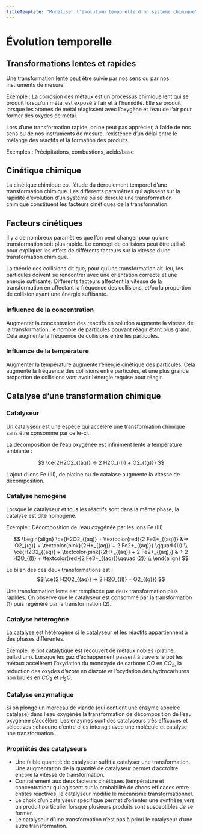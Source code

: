 ```yaml
---
titleTemplate: "Modéliser l’évolution temporelle d’un système chimique"
---
```


# Évolution temporelle

## Transformations lentes et rapides

Une transformation lente peut être suivie par nos sens ou par nos instruments de mesure.

Exemple : La corrosion des métaux est un processus chimique lent qui se produit lorsqu’un métal est exposé à l’air et à l’humidité. Elle se produit lorsque les atomes de métal réagissent avec l’oxygène et l’eau de l’air pour former des oxydes de métal.

Lors d’une transformation rapide, on ne peut pas apprécier, à l’aide de nos sens ou de nos instruments de mesure, l’existence d’un délai entre le mélange des réactifs et la formation des produits.

Exemples : Précipitations, combustions, acide/base

## Cinétique chimique

La cinétique chimique est l’étude du déroulement temporel d’une transformation chimique.
Les différents paramètres qui agissent sur la rapidité d’évolution d’un système où se déroule une transformation chimique constituent les facteurs cinétiques de la transformation.

## Facteurs cinétiques

Il y a de nombreux paramètres que l’on peut changer pour qu’une transformation soit plus rapide. Le concept de collisions peut être utilisé pour expliquer les effets de différents facteurs sur la vitesse d’une transformation chimique.

La théorie des collisions dit que, pour qu’une transformation ait lieu, les particules doivent se rencontrer avec une orientation correcte et une énergie suffisante. Différents facteurs affectent la vitesse de la transformation en affectant la fréquence des collisions, et/ou la proportion de collision ayant une énergie suffisante.

### Influence de la concentration

Augmenter la concentration des réactifs en solution augmente la vitesse de la transformation, le nombre de particules pouvant réagir étant plus grand. Cela augmente la fréquence de collisions entre les particules.

### Influence de la température

Augmenter la température augmente l’énergie cinétique des particules. Cela augmente la fréquence des collisions entre particules, et une plus grande proportion de collisions vont avoir l’énergie requise pour réagir.

## Catalyse d’une transformation chimique

### Catalyseur

Un catalyseur est une espèce qui accélère une transformation chimique sans être consommé par celle-ci.

La décomposition de l’eau oxygénée est infiniment lente à température ambiante :

$$
\ce{2H2O2_{(aq)} -> 2 H2O_{(l)} + O2_{(g)}}
$$

L’ajout d’ions Fe (III), de platine ou de catalase augmente la vitesse de décomposition.

### Catalyse homogène

Lorsque le catalyseur et tous les réactifs sont dans la même phase, la catalyse est dite homogène.

Exemple : Décomposition de l’eau oxygénée par les ions Fe (III)

$$
\begin{align}
\ce{H2O2_{(aq)} + \textcolor{red}{2 Fe3+_{(aq)}} &-> O2_{(g)} + \textcolor{pink}{2H+_{(aq)} + 2 Fe2+_{(aq)}} \qquad (1)} \\
\ce{H2O2_{(aq)} + \textcolor{pink}{2H+_{(aq)} + 2 Fe2+_{(aq)}} &-> 2 H2O_{(l)} + \textcolor{red}{2 Fe3+_{(aq)}}\qquad (2)} \\
\end{align}
$$

Le bilan des ces deux transformations est :
$$
\ce{2 H2O2_{(aq)} -> 2 H2O_{(l)} + O2_{(g)}}
$$

Une transformation lente est remplacée par deux transformation plus rapides. On observe que le catalyseur est consommé par la transformation $(1)$ puis régénéré par la transformation $(2)$.

### Catalyse hétérogène

La catalyse est hétérogène si le catalyseur et les réactifs appartiennent à des phases différentes.

Exemple: le pot catalytique est recouvert de métaux nobles (platine, palladium). Lorsque les gaz d’échappement passent à travers le pot les métaux accélèrent l’oxydation du monoxyde de carbone $CO$ en $CO_2$, la réduction des oxydes d’azote en diazote et l’oxydation des hydrocarbures non brulés en $CO_2$ et $H_2O$.

### Catalyse enzymatique

Si on plonge un morceau de viande (qui contient une enzyme appelée catalase) dans l’eau oxygénée la transformation de décomposition de l’eau oxygénée s’accélère.
Les enzymes sont des catalyseurs très efficaces et sélectives : chacune d’entre elles interagit avec une molécule et catalyse une transformation.

### Propriétés des catalyseurs

- Une faible quantité de catalyseur suffit à catalyser une transformation. Une augmentation de la quantité de catalyseur permet d’accroître encore la vitesse de transformation.
- Contrairement aux deux facteurs cinétiques (température et concentration) qui agissent sur la probabilité de chocs efficaces entre entités réactives, le catalyseur modifie le mécanisme transformationnel.
- Le choix d’un catalyseur spécifique permet d’orienter une synthèse vers un produit particulier lorsque plusieurs produits sont susceptibles de se former.
- Le catalyseur d’une transformation n’est pas à priori le catalyseur d’une autre transformation.
